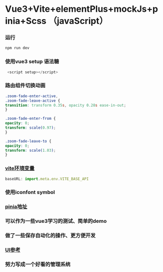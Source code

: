 # Vue3+Vite+elementPlus+mockJs+pinia+Scss （javaScript）

###  运行
```javascript
npm run dev
```
### 使用vue3 setup 语法糖
```javascript
 <script setup></script>
```
### 路由组件切换动画
```css
.zoom-fade-enter-active,
.zoom-fade-leave-active {
transition: transform 0.35s, opacity 0.28s ease-in-out;
}

.zoom-fade-enter-from {
opacity: 0;
transform: scale(0.97);
}

.zoom-fade-leave-to {
opacity: 0;
transform: scale(1.03);
}
```
### [vite环境变量](https://cn.vitejs.dev/guide/env-and-mode.html)
```javascript
baseURL: import.meta.env.VITE_BASE_API
```
### 使用iconfont symbol
### [pinia地址](https://pinia.vuejs.org/introduction.html#basic-example) 
### 可以作为一些vue3学习的测试、简单的demo
### 做了一些保存自动化的操作、更方便开发
### [UI参考](https://naive-ui-admin.vercel.app/#/dashboard)
### 努力写成一个好看的管理系统